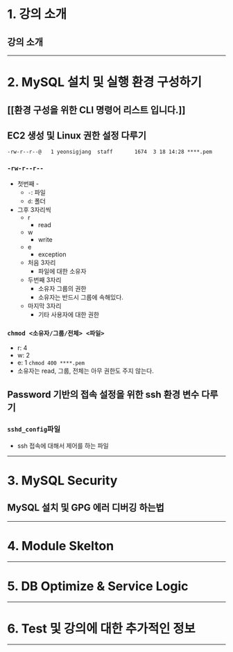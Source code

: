 # 1. 강의 소개
## 강의 소개

****
# 2. MySQL 설치 및 실행 환경 구성하기
## [[환경 구성을 위한 CLI 명령어 리스트 입니다.]]

## EC2 생성 및 Linux 권한 설정 다루기
`-rw-r--r--@   1 yeonsigjang  staff       1674  3 18 14:28 ****.pem`
### `-rw-r--r--`
- 첫번째 -
	- `-`: 파일
	- `d`: 폴더
- 그후 3자리씩
	- r
		- read
	- w
		- write
	- e
		- exception
	- 처음 3자리
		- 파일에 대한 소유자
	- 두번째 3자리
		- 소유자 그룹의 권한
		- 소유자는 반드시 그룹에 속해있다.
	- 마지막 3자리
		- 기타 사용자에 대한 권한
### `chmod <소유자/그룹/전체> <파일>`
- r: 4
- w: 2
- e: 1
`chmod 400 ****.pem`
- 소유자는 read, 그룹, 전체는 아무 권한도 주지 않는다.
## Password 기반의 접속 설정을 위한 ssh 환경 변수 다루기
### `sshd_config`파일
- ssh 접속에 대해서 제어를 하는 파일
****
# 3. MySQL Security
## MySQL 설치 및 GPG 에러 디버깅 하는법
****
# 4. Module Skelton

****
# 5. DB Optimize & Service Logic

****
# 6. Test 및 강의에 대한 추가적인 정보

****